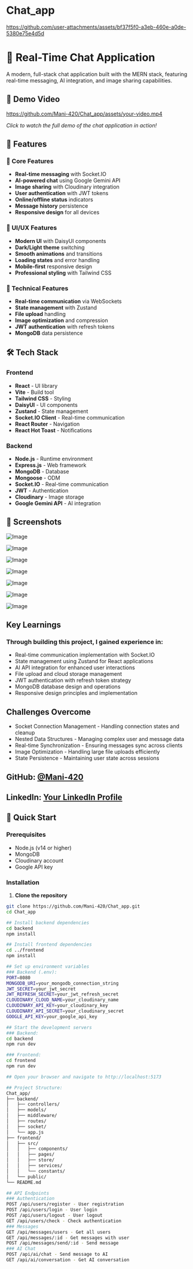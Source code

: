 ﻿# Chat_app

https://github.com/user-attachments/assets/bf37f5f0-a3eb-460e-a0de-5380e75e4d5d

# 💬 Real-Time Chat Application

A modern, full-stack chat application built with the MERN stack, featuring real-time messaging, AI integration, and image sharing capabilities.

## 🎥 Demo Video

https://github.com/Mani-420/Chat_app/assets/your-video.mp4

*Click to watch the full demo of the chat application in action!*

## 🌟 Features

### 🚀 Core Features
- **Real-time messaging** with Socket.IO
- **AI-powered chat** using Google Gemini API
- **Image sharing** with Cloudinary integration
- **User authentication** with JWT tokens
- **Online/offline status** indicators
- **Message history** persistence
- **Responsive design** for all devices

### 🎨 UI/UX Features
- **Modern UI** with DaisyUI components
- **Dark/Light theme** switching
- **Smooth animations** and transitions
- **Loading states** and error handling
- **Mobile-first** responsive design
- **Professional styling** with Tailwind CSS

### 🔧 Technical Features
- **Real-time communication** via WebSockets
- **State management** with Zustand
- **File upload** handling
- **Image optimization** and compression
- **JWT authentication** with refresh tokens
- **MongoDB** data persistence

## 🛠️ Tech Stack

### Frontend
- **React** - UI library
- **Vite** - Build tool
- **Tailwind CSS** - Styling
- **DaisyUI** - UI components
- **Zustand** - State management
- **Socket.IO Client** - Real-time communication
- **React Router** - Navigation
- **React Hot Toast** - Notifications

### Backend
- **Node.js** - Runtime environment
- **Express.js** - Web framework
- **MongoDB** - Database
- **Mongoose** - ODM
- **Socket.IO** - Real-time communication
- **JWT** - Authentication
- **Cloudinary** - Image storage
- **Google Gemini API** - AI integration

## 📱 Screenshots

![Image](https://github.com/user-attachments/assets/48ff8224-b1dc-470d-9ec7-79444244f840)

![Image](https://github.com/user-attachments/assets/6f567c0c-350a-4721-8d42-f89834c395dc)

![Image](https://github.com/user-attachments/assets/5ef99197-52b3-4ae9-88f3-ede0e3db2ab1)

![Image](https://github.com/user-attachments/assets/1317eadd-bb04-42e5-bf39-493958fbfbcb)

![Image](https://github.com/user-attachments/assets/d9c474c5-56aa-4c3c-9f92-023d33f37450)

![Image](https://github.com/user-attachments/assets/fd5d7fd1-0cc4-49d1-9e54-4829d57554d0)

![Image](https://github.com/user-attachments/assets/64c0716f-6ba3-4110-9303-20bd748a49bb)

## Key Learnings
### Through building this project, I gained experience in:

- Real-time communication implementation with Socket.IO
- State management using Zustand for React applications
- AI API integration for enhanced user interactions
- File upload and cloud storage management
- JWT authentication with refresh token strategy
- MongoDB database design and operations
- Responsive design principles and implementation

## Challenges Overcome
- Socket Connection Management - Handling connection states and cleanup
- Nested Data Structures - Managing complex user and message data
- Real-time Synchronization - Ensuring messages sync across clients
- Image Optimization - Handling large file uploads efficiently
- State Persistence - Maintaining user state across sessions

## GitHub: [@Mani-420](https://github.com/Mani-420)
## LinkedIn: [Your LinkedIn Profile](https://www.linkedin.com/in/abdul-rehman-7068aa315/)

## 🚀 Quick Start

### Prerequisites
- Node.js (v14 or higher)
- MongoDB
- Cloudinary account
- Google API key

### Installation

1. **Clone the repository**
```bash
git clone https://github.com/Mani-420/Chat_app.git
cd Chat_app

## Install backend dependencies
cd backend
npm install

## Install frontend dependencies
cd ../frontend
npm install

## Set up environment variables
### Backend (.env):
PORT=8080
MONGODB_URI=your_mongodb_connection_string
JWT_SECRET=your_jwt_secret
JWT_REFRESH_SECRET=your_jwt_refresh_secret
CLOUDINARY_CLOUD_NAME=your_cloudinary_name
CLOUDINARY_API_KEY=your_cloudinary_key
CLOUDINARY_API_SECRET=your_cloudinary_secret
GOOGLE_API_KEY=your_google_api_key

## Start the development servers
### Backend:
cd backend
npm run dev

### Frontend:
cd frontend
npm run dev

## Open your browser and navigate to http://localhost:5173

## Project Structure:
Chat_app/
├── backend/
│   ├── controllers/
│   ├── models/
│   ├── middleware/
│   ├── routes/
│   ├── socket/
│   └── app.js
├── frontend/
│   ├── src/
│   │   ├── components/
│   │   ├── pages/
│   │   ├── store/
│   │   ├── services/
│   │   └── constants/
│   └── public/
└── README.md

## API Endpoints
### Authentication
POST /api/users/register - User registration
POST /api/users/login - User login
POST /api/users/logout - User logout
GET /api/users/check - Check authentication
### Messages
GET /api/messages/users - Get all users
GET /api/messages/:id - Get messages with user
POST /api/messages/send/:id - Send message
### AI Chat
POST /api/ai/chat - Send message to AI
GET /api/ai/conversation - Get AI conversation
